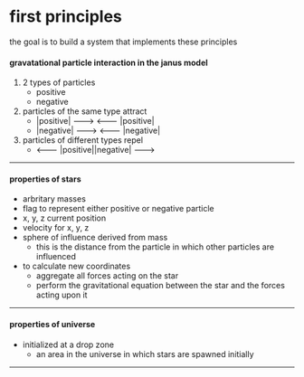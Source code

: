 # first principles
the goal is to build a system that implements these principles


#### gravatational particle interaction in the janus model
1. 2 types of particles
   * positive
   * negative
2. particles of the same type attract
   * |positive| ---> <--- |positive|
   * |negative| ---> <--- |negative|
3. particles of different types repel
   * <--- |positive||negative| --->
---

#### properties of stars
* arbritary masses
* flag to represent either positive or negative particle
* x, y, z current position
* velocity for x, y, z
* sphere of influence derived from mass
  * this is the distance from the particle in which other particles are influenced
* to calculate new coordinates
  * aggregate all forces acting on the star
  * perform the gravitational equation between the star and the forces acting upon it

---

#### properties of universe
* initialized at a drop zone
  * an area in the universe in which stars are spawned initially
---

